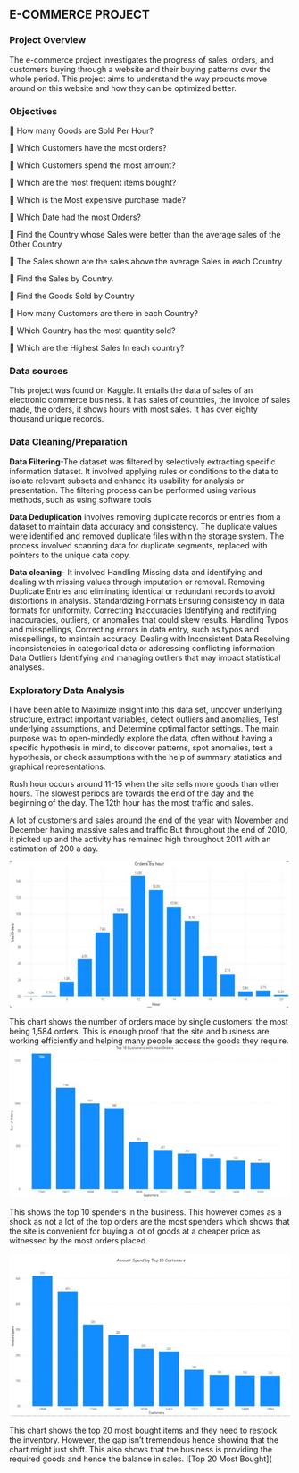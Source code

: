## E-COMMERCE PROJECT
### Project Overview
The e-commerce project investigates the progress of sales, orders, and customers buying through a website and their buying patterns over the whole period. This project aims to understand the way products move around on this website and how they can be optimized better.

### Objectives
 How many Goods are Sold Per Hour?

	Which Customers have the most orders?

	Which Customers spend the most amount?

	Which are the most frequent items bought? 

	Which is the Most expensive purchase made? 

	Which Date had the most Orders?

	Find the Country whose Sales were better than the average sales of the Other Country

	The Sales shown are the sales above the average Sales in each Country

	Find the Sales by Country.

	Find the Goods Sold by Country

	How many Customers are there in each Country?

	Which Country has the most quantity sold?

	Which are the Highest Sales In each country?

### Data sources
This project was found on Kaggle. It entails the data of sales of an electronic commerce business. It has sales of countries, the invoice of sales made, the orders, it shows hours with most sales. It has over eighty thousand unique records.

### Data Cleaning/Preparation

**Data Filtering**-The dataset was filtered by selectively extracting specific information dataset. It involved applying rules or conditions to the data to isolate relevant subsets and enhance its usability for analysis or presentation. The filtering process can be performed using various methods, such as using software tools

**Data Deduplication** involves removing duplicate records or entries from a dataset to maintain data accuracy and consistency. The duplicate values were identified and removed duplicate files within the storage system. The process involved scanning data for duplicate segments, replaced with pointers to the unique data copy.

**Data cleaning**- It involved Handling Missing data and identifying and dealing with missing values through imputation or removal. Removing Duplicate Entries and eliminating identical or redundant records to avoid distortions in analysis. Standardizing Formats Ensuring consistency in data formats for uniformity. Correcting Inaccuracies Identifying and rectifying inaccuracies, outliers, or anomalies that could skew results. Handling Typos and misspellings, Correcting errors in data entry, such as typos and misspellings, to maintain accuracy. Dealing with Inconsistent Data Resolving inconsistencies in categorical data or addressing conflicting information Data Outliers Identifying and managing outliers that may impact statistical analyses.


### Exploratory Data Analysis
I have been able to Maximize insight into this data set, uncover underlying structure, extract important variables, detect outliers and anomalies, Test underlying assumptions, and Determine optimal factor settings.
The main purpose was to open-mindedly explore the data, often without having a specific hypothesis in mind, to discover patterns, spot anomalies, test a hypothesis, or check assumptions with the help of summary statistics and graphical representations. 

Rush hour occurs around 11-15 when the site sells more goods than other hours. The slowest periods are towards the end of the day and the beginning of the day. The 12th hour has the most traffic and sales.

A lot of customers and sales around the end of the year with November and December having massive sales and traffic 
But throughout the end of 2010, it picked up and the activity has remained high throughout 2011 with an estimation of 200 a day.

![Orders by Hour](https://github.com/datawithlusaka/E-commerce-Project/blob/main/Images/Orders_by_hour.jpg)

This chart shows the number of orders made by single customers’ the most being 1,584 orders. This is enough proof that the site and business are working efficiently and helping many people access the goods they require.
![Top 10 Customers](https://github.com/datawithlusaka/E-commerce-Project/blob/main/Images/top10_customers.jpg)

This shows the top 10 spenders in the business. This however comes as a shock as not a lot of the top orders are the most spenders which shows that the site is convenient for buying a lot of goods at a cheaper price as witnessed by the most orders placed.

![Top 10 Spenders](https://github.com/datawithlusaka/E-commerce-Project/blob/main/Images/amount_spend_by_top10.jpg)

This chart shows the top 20 most bought items and they need to restock the inventory. However, the gap isn’t tremendous hence showing that the chart might just shift. This also shows that the business is providing the required goods and hence the balance in sales.
![Top 20 Most Bought](
